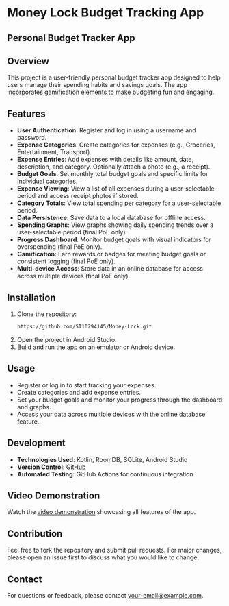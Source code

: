 # Money Lock Budget Tracking App 
## Personal Budget Tracker App

## Overview

This project is a user-friendly personal budget tracker app designed to help users manage their spending habits and savings goals. The app incorporates gamification elements to make budgeting fun and engaging.

## Features

- **User Authentication**: Register and log in using a username and password.
- **Expense Categories**: Create categories for expenses (e.g., Groceries, Entertainment, Transport).
- **Expense Entries**: Add expenses with details like amount, date, description, and category. Optionally attach a photo (e.g., a receipt).
- **Budget Goals**: Set monthly total budget goals and specific limits for individual categories.
- **Expense Viewing**: View a list of all expenses during a user-selectable period and access receipt photos if stored.
- **Category Totals**: View total spending per category for a user-selectable period.
- **Data Persistence**: Save data to a local database for offline access.
- **Spending Graphs**: View graphs showing daily spending trends over a user-selectable period (final PoE only).
- **Progress Dashboard**: Monitor budget goals with visual indicators for overspending (final PoE only).
- **Gamification**: Earn rewards or badges for meeting budget goals or consistent logging (final PoE only).
- **Multi-device Access**: Store data in an online database for access across multiple devices (final PoE only).

## Installation

1. Clone the repository:
   ```bash
   https://github.com/ST10294145/Money-Lock.git
   ```
2. Open the project in Android Studio.
3. Build and run the app on an emulator or Android device.

## Usage

- Register or log in to start tracking your expenses.
- Create categories and add expense entries.
- Set your budget goals and monitor your progress through the dashboard and graphs.
- Access your data across multiple devices with the online database feature.

## Development

- **Technologies Used**: Kotlin, RoomDB, SQLite, Android Studio
- **Version Control**: GitHub
- **Automated Testing**: GitHub Actions for continuous integration

## Video Demonstration

Watch the [video demonstration](https://www.youtube.com/your-video-link) showcasing all features of the app.

## Contribution

Feel free to fork the repository and submit pull requests. For major changes, please open an issue first to discuss what you would like to change.

## Contact

For questions or feedback, please contact [your-email@example.com](mailto:your-email@example.com).

